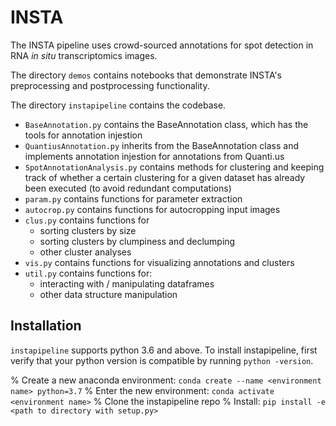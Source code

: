 # INSTA
The INSTA pipeline uses crowd-sourced annotations for spot detection in RNA _in situ_ transcriptomics images.

The directory `demos` contains notebooks that demonstrate INSTA's preprocessing and postprocessing functionality.

The directory `instapipeline` contains the codebase.
- `BaseAnnotation.py` contains the BaseAnnotation class, which has the tools for annotation injestion
- `QuantiusAnnotation.py` inherits from the BaseAnnotation class and implements annotation injestion for annotations from Quanti.us
- `SpotAnnotationAnalysis.py` contains methods for clustering and keeping track of whether a certain clustering for a given dataset has already been executed (to avoid redundant computations)
- `param.py` contains functions for parameter extraction
- `autocrop.py` contains functions for autocropping input images
- `clus.py` contains functions for
    - sorting clusters by size
    - sorting clusters by clumpiness and declumping
    - other cluster analyses
- `vis.py` contains functions for visualizing annotations and clusters
- `util.py` contains functions for:
    - interacting with / manipulating dataframes
    - other data structure manipulation

## Installation
`instapipeline` supports python 3.6 and above. To install instapipeline, first verify that your python version is compatible by running `python -version`.

% Create a new anaconda environment: `conda create --name <environment name> python=3.7`
% Enter the new environment: `conda activate <environment name>`
% Clone the instapipeline repo
% Install: `pip install -e <path to directory with setup.py>`